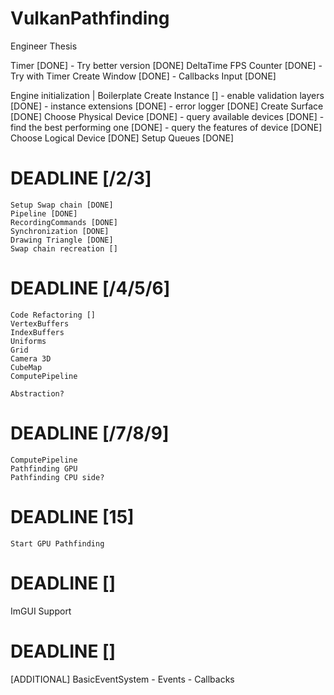 # VulkanPathfinding
Engineer Thesis



Timer [DONE]
    - Try better version [DONE]
DeltaTime 
FPS Counter [DONE]
    - Try with Timer
Create Window [DONE]
    - Callbacks
Input [DONE]

Engine initialization | Boilerplate
    Create Instance []
        - enable validation layers [DONE]
        - instance extensions [DONE]
        - error logger [DONE]
    Create Surface [DONE]
    Choose Physical Device [DONE]
        - query available devices [DONE]
        - find the best performing one [DONE]
        - query the features of device [DONE]
    Choose Logical Device [DONE]
    Setup Queues [DONE]

# DEADLINE [/2/3]
    Setup Swap chain [DONE]
    Pipeline [DONE]
    RecordingCommands [DONE]
    Synchronization [DONE]
    Drawing Triangle [DONE]
    Swap chain recreation []

# DEADLINE [/4/5/6]
    Code Refactoring []
    VertexBuffers
    IndexBuffers
    Uniforms
    Grid
    Camera 3D 
    CubeMap
    ComputePipeline
    
    Abstraction?

# DEADLINE [/7/8/9]
    ComputePipeline
    Pathfinding GPU
    Pathfinding CPU side?

# DEADLINE [15]
    Start GPU Pathfinding


# DEADLINE []
ImGUI Support


# DEADLINE []
[ADDITIONAL] BasicEventSystem
    - Events
    - Callbacks




